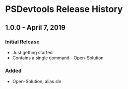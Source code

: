 # PSDevtools Release History

## 1.0.0 - April 7, 2019

### Initial Release

- Just getting started
- Contains a single command - Open-Solution

### Added
- Open-Solution, alias sln